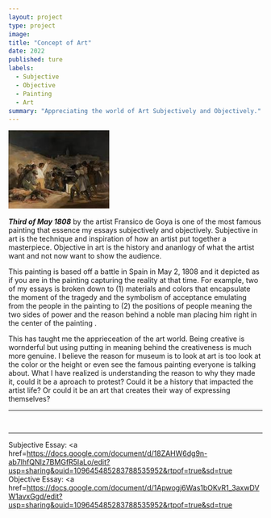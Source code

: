 ```yaml
---
layout: project
type: project
image: 
title: "Concept of Art"
date: 2022
published: ture
labels:
  - Subjective
  - Objective
  - Painting
  - Art
summary: "Appreciating the world of Art Subjectively and Objectively."
---
```

<img src="img/download.jpg">


 ***Third of May 1808*** by the artist Fransico de Goya is one of the most famous painting that 
essence my essays subjectively and objectively. 
Subjective in art is the technique and inspiration of how an artist put together a masterpiece. 
Objective in art is the history and ananlogy of what the artist want and not now want to show the audience.

This painting is based off a battle in Spain in May 2, 1808 and it depicted as if you are in the 
painting capturing the reality at that time. For example, two of my essays is broken down to (1) materials and colors that
encapsulate the moment of the tragedy and the symbolism of acceptance emulating from the people in the painting to 
(2) the positions of people meaning the two sides of power and the reason behind a noble man placing him right in the
center of the painting .

This has taught me the apprieceation of the art world. Being creative is wornderful but using putting in meaning
behind the creativeness is much more genuine. I believe the reason for museum is to look at art is too look at the color 
or the height or even see the famous painting everyone is talking about. What I have realized is understanding the reason to 
why they made it, could it be a aproach to protest? Could it be a history that impacted the artist life? Or could it be an art 
that creates their way of expressing themselves? 


<hr>

<pre>

</pre>

<hr>

Subjective Essay: <a href=https://docs.google.com/document/d/18ZAHW6dg9n-ab7lhfQNIz7BMGfR5IaLo/edit?usp=sharing&ouid=109645485283788535952&rtpof=true&sd=true</a>
Objective Essay: <a href=https://docs.google.com/document/d/1Apwogj6Was1bOKvR1_3axwDVW1avxGgd/edit?usp=sharing&ouid=109645485283788535952&rtpof=true&sd=true</a>
